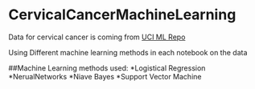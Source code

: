 # CervicalCancerMachineLearning

Data for cervical cancer is coming from [UCI ML Repo](https://archive.ics.uci.edu/ml/datasets/Cervical+Cancer+Behavior+Risk#)

Using Different machine learning methods in each notebook on the data

##Machine Learning methods used:
    *Logistical Regression
    *NerualNetworks
    *Niave Bayes
    *Support Vector Machine
    